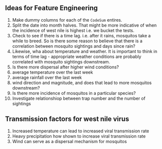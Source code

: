 ## Ideas for Feature Engineering

1. Make dummy columns for each of the `CodeSum` entires.
2. Split the date into month halves. That might be more indicative of when the incidence of west nile is highest i.e. we bucket the tests.
3. Check to see if there is a time lag. i.e. after it rains, mosquitos take a while to breed. So is there some reason to believe that there is a correlation between mosquito sightings and days since rain?
4. Likewise, wha about temperature and weather. It is important to think in terms of time lag - appropriate weather conditions are probably correlated with mosquito sightings downstream.
5. Is there more dispersal after higher wind conditions?
6. average temperature over the last week
7. average rainfall over the last week
8. wind direction and magnitude, and does that lead to more mosquitos downstream?
9. Is there more incidence of mosquitos in a particular species?
10. Investigate relationshiop between trap number and the number of sightings

## Transmission factors for west nile virus

1. Increased temperature can lead to increased viral transmission rate
2. Heavy precipitation how shown to increase viral transmission rate
3. Wind can serve as a dispersal mechanism for mosquitos